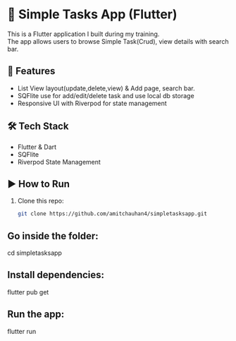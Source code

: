 # 📱 Simple Tasks App (Flutter)

This is a Flutter application I built during my training.  
The app allows users to browse Simple Task(Crud), view details with search bar.

## 🚀 Features
- List View layout(update,delete,view) & Add page, search bar.
- SQFlite use for add/edit/delete task and use local db storage
- Responsive UI with Riverpod for state management

## 🛠️ Tech Stack
- Flutter & Dart
- SQFlite
- Riverpod State Management

## ▶️ How to Run
1. Clone this repo:
   ```bash
   git clone https://github.com/amitchauhan4/simpletasksapp.git

## Go inside the folder:
cd simpletasksapp

## Install dependencies:
flutter pub get

## Run the app:
flutter run
